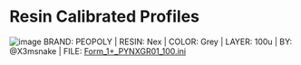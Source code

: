 # Resin Calibrated Profiles

![image](https://user-images.githubusercontent.com/11083514/53135228-5cbdd780-3572-11e9-9f29-256c100c706c.png)
BRAND: PEOPOLY | RESIN: Nex | COLOR: Grey | LAYER: 100u | BY: @X3msnake | FILE: [Form_1+_PYNXGR01_100.ini](Form_1+_PYNXGR01_100.ini)
